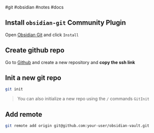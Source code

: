 #git #obsidian #notes #docs 

## Install `obsidian-git` Community Plugin

Open [Obsidian Git](obsidian://show-plugin?id=obsidian-git) and click `Install`

## Create github repo

Go to [Github](htttps://github.com) and create a new repository and **copy the ssh link**

## Init a new git repo

```sh
git init
```

> You can also initialize a new repo using the `/`  commands
> `GitInit`

## Add remote

```sh
git remote add origin git@github.com:your-user/obsidian-vault.git
```